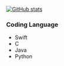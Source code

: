 [![GitHub stats](https://github-readme-stats.vercel.app/api?username=Bill-Haku)](https://github.com/Bill-Haku)

### Coding Language
* Swift 
* C
* Java
* Python
